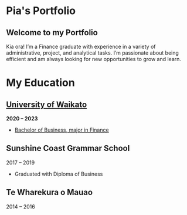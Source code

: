 # Pia's Portfolio
## Welcome to my Portfolio

Kia ora! I’m a Finance graduate with experience in a variety of administrative, project, and analytical tasks. I’m passionate about being efficient and am always looking for new opportunities to grow and learn.

# My Education
## [University of Waikato](https://github.com/user-attachments/files/18858004/Academic.Record.pdf)
**2020 – 2023**
* [Bachelor of Business, major in Finance](https://github.com/user-attachments/files/18858010/Certificate.pdf)

## Sunshine Coast Grammar School
2017 – 2019
* Graduated with Diploma of Business

## Te Wharekura o Mauao
2014 – 2016

